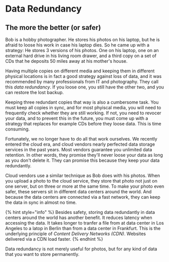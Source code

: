 # Data Redundancy

## The more the better \(or safer\)

Bob is a hobby photographer. He stores his photos on his laptop, but he is afraid to loose his work in case his laptop dies. So he came up with a strategy: He stores 3 versions of his photos. One on his laptop, one on an external hard drive in his living room drawer, and a third copy on a set of CDs that he deposits 50 miles away at his mother's house.

Having multiple copies on different media and keeping them in different physical locations is in fact a good strategy against loss of data, and it was recommended by many professionals from IT and photography. They call this _data redundancy_. If you loose one, you still have the other two, and you can restore the lost backup.

Keeping three redundant copies that way is also a cumbersome task. You must keep all copies in sync, and for most phyiscal media, you will need to frequently check whether they are still working. If not, you need to revocer your data, and to prevent this in the future, you must come up with a strategy that replaces for example CDs before they loose data. This is time consuming.

Fortunately, we no longer have to do all that work ourselves. We recently entered the cloud era, and cloud vendors nearly perfected data storage services in the past years. Most vendors guarantee you unlimited data retention. In other words, they promise they'll never loose your data as long as you don't delete it. They can promise this because they keep your data redundantly.

Cloud vendors use a similar technique as Bob does with his photos. When you upload a photo to the cloud service, they store that photo not just on one server, but on three or more at the same time. To make your photo even safer, these servers sit in different data centers around the world. And because the data centers are connected via a fast network, they can keep the data in sync in almost no time.

{% hint style="info" %}
Besides safety, storing data redundantly in data centers around the world has another benefit. It reduces latency when accessing the data. It takes longer to tranfer a file from at data center in Los Angeles to a latop in Berlin than from a data center in Frankfurt. This is the underlying principle of _Content Delivery Networks \(CDN\)_. Websites delivered via a CDN load faster.
{% endhint %}

Data redundancy is not merely useful for photos, but for any kind of data that you want to store permanently.

